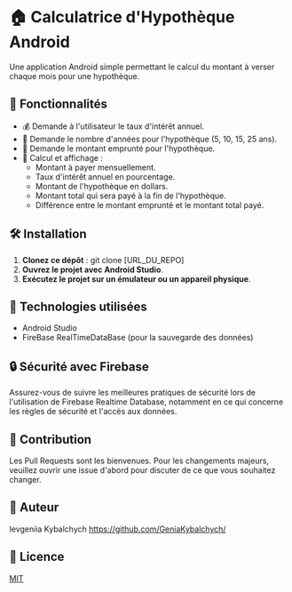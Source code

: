 # 🏠 Calculatrice d'Hypothèque Android

Une application Android simple permettant le calcul du montant à verser chaque mois pour une hypothèque.

## 🌟 Fonctionnalités

- 💰 Demande à l'utilisateur le taux d'intérêt annuel.
- 📅 Demande le nombre d'années pour l'hypothèque (5, 10, 15, 25 ans).
- 💸 Demande le montant emprunté pour l'hypothèque.
- 🧮 Calcul et affichage :
  * Montant à payer mensuellement.
  * Taux d'intérêt annuel en pourcentage.
  * Montant de l'hypothèque en dollars.
  * Montant total qui sera payé à la fin de l'hypothèque.
  * Différence entre le montant emprunté et le montant total payé.

## 🛠 Installation

1. **Clonez ce dépôt** : git clone [URL_DU_REPO]
2. **Ouvrez le projet avec Android Studio**.
3. **Exécutez le projet sur un émulateur ou un appareil physique**.

## 📱 Technologies utilisées

- Android Studio
- FireBase RealTimeDataBase (pour la sauvegarde des données)

## 🔒 Sécurité avec Firebase

Assurez-vous de suivre les meilleures pratiques de sécurité lors de l'utilisation de Firebase Realtime Database, notamment en ce qui concerne les règles de sécurité et l'accès aux données.

## 🤝 Contribution

Les Pull Requests sont les bienvenues. Pour les changements majeurs, veuillez ouvrir une issue d'abord pour discuter de ce que vous souhaitez changer.

## 👩 Auteur

Ievgeniia Kybalchych <https://github.com/GeniaKybalchych/>

## 📜 Licence

[MIT](https://choosealicense.com/licenses/mit/)



